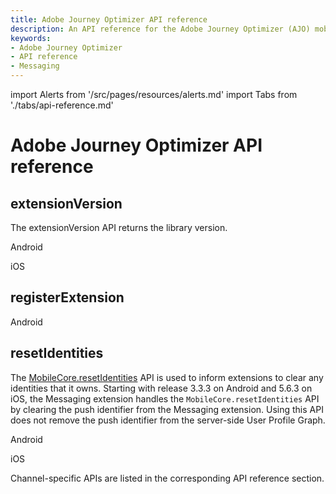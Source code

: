 ```yaml
---
title: Adobe Journey Optimizer API reference
description: An API reference for the Adobe Journey Optimizer (AJO) mobile extension.
keywords:
- Adobe Journey Optimizer
- API reference
- Messaging
---
```


import Alerts from '/src/pages/resources/alerts.md'
import Tabs from './tabs/api-reference.md'

# Adobe Journey Optimizer API reference

## extensionVersion

The extensionVersion API returns the library version.

<TabsBlock orientation="horizontal" slots="heading, content" repeat="2"/>

Android

<Tabs query="platform=android&api=extension-version"/>

iOS

<Tabs query="platform=ios&api=extension-version"/>

## registerExtension

<Alerts query="platform=android-register-extension&componentClass=InlineNestedAlert"/>

<TabsBlock orientation="horizontal" slots="heading, content" repeat="1"/>

Android

<Tabs query="platform=android&api=register-extension"/>

## resetIdentities

The [MobileCore.resetIdentities](../../home/base/mobile-core/api-reference.md#resetidentities) API is used to inform extensions to clear any identities that it owns. Starting with release 3.3.3 on Android and 5.6.3 on iOS, the Messaging extension handles the `MobileCore.resetIdentities` API by clearing the push identifier from the Messaging extension. Using this API does not remove the push identifier from the server-side User Profile Graph.

<TabsBlock orientation="horizontal" slots="heading, content" repeat="2"/>

Android

<Tabs query="platform=android&api=reset-identities"/>

iOS

<Tabs query="platform=ios&api=reset-identities"/>

<InlineAlert variant="info" slots="text"/>

Channel-specific APIs are listed in the corresponding API reference section.
